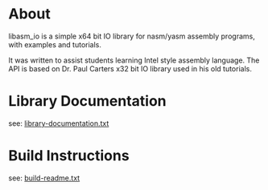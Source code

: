 # About

libasm_io is a simple x64 bit IO library for nasm/yasm assembly programs, with examples and tutorials.

It was written to assist students learning Intel style assembly language.  The API is based on Dr. Paul Carters x32 bit IO library used in his old tutorials.

# Library Documentation

see: [library-documentation.txt](/library-documentation.txt)

# Build Instructions

see: [build-readme.txt](/build-readme.txt)

